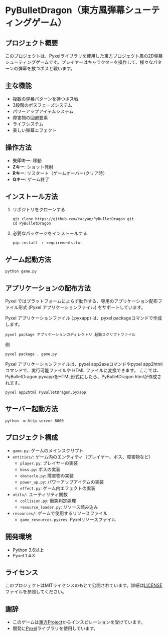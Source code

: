 # PyBulletDragon（東方風弾幕シューティングゲーム）

## プロジェクト概要

このプロジェクトは、Pyxelライブラリを使用した東方プロジェクト風の2D弾幕シューティングゲームです。プレイヤーはキャラクターを操作して、様々なパターンの弾幕を放つボスと戦います。

## 主な機能

- 複数の弾幕パターンを持つボス戦
- 3段階のボスフェーズシステム
- パワーアップアイテムシステム
- 障害物の回避要素
- ライフシステム
- 美しい弾幕エフェクト

## 操作方法

- **矢印キー**: 移動
- **Zキー**: ショット発射
- **Rキー**: リスタート（ゲームオーバー/クリア時）
- **Qキー**: ゲーム終了

## インストール方法

1. リポジトリをクローンする
   ```
   git clone https://github.com/tacyan/PyBulletDragon.git
   cd PyBulletDragon
   ```

2. 必要なパッケージをインストールする
   ```
   pip install -r requirements.txt
   ```

## ゲーム起動方法

```
python game.py
```

## アプリケーションの配布方法

Pyxel ではプラットフォームによらず動作する、専用のアプリケーション配布ファイル形式 (Pyxel アプリケーションファイル) をサポートしています。

Pyxel アプリケーションファイル (.pyxapp) は、pyxel packageコマンドで作成します。

```
pyxel package アプリケーションのディレクトリ 起動スクリプトファイル
```

例
```
pyxel package . game.py 
```

Pyxel アプリケーションファイルは、pyxel app2exeコマンドやpyxel app2htmlコマンドで、実行可能ファイルや HTML ファイルに変換できます。
ここでは、PyBulletDragon.pyxappをHTML形式にしたら、PyBulletDragon.htmlが作成されます。

```
pyxel app2html PyBulletDragon.pyxapp
```

## サーバー起動方法

```
python -m http.server 8000
```

## プロジェクト構成

- `game.py`: ゲームのメインスクリプト
- `entities/`: ゲーム内のエンティティ（プレイヤー、ボス、障害物など）
  - `player.py`: プレイヤーの実装
  - `boss.py`: ボスの実装
  - `obstacle.py`: 障害物の実装
  - `power_up.py`: パワーアップアイテムの実装
  - `effect.py`: ゲーム内エフェクトの実装
- `utils/`: ユーティリティ関数
  - `collision.py`: 衝突判定処理
  - `resource_loader.py`: リソース読み込み
- `resources/`: ゲームで使用するリソースファイル
  - `game_resources.pyxres`: Pyxelリソースファイル

## 開発環境

- Python 3.6以上
- Pyxel 1.4.3

## ライセンス

このプロジェクトはMITライセンスのもとで公開されています。詳細は[LICENSE](LICENSE)ファイルを参照してください。

## 謝辞

- このゲームは[東方Project](https://en.touhouwiki.net/wiki/Touhou_Project)からインスピレーションを受けています。
- 開発に[Pyxel](https://github.com/kitao/pyxel)ライブラリを使用しています。 